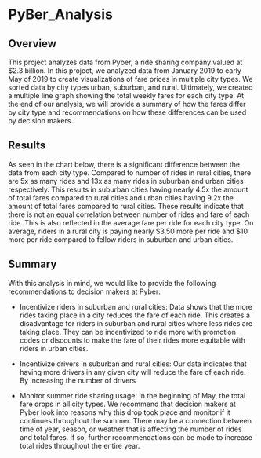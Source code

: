# PyBer_Analysis

## Overview
This project analyzes data from Pyber, a ride sharing company valued at $2.3 billion. In this project, we analyzed data from January 2019 to early May of 2019 to create visualizations of fare prices in multiple city types. We sorted data by city types urban, suburban, and rural. Ultimately, we created a multiple line graph showing the total weekly fares for each city type. At the end of our analysis, we will provide a summary of how the fares differ by city type and recommendations on how these differences can be used by decision makers. 

## Results
As seen in the chart below, there is a significant difference between the data from each city type. Compared to number of rides in rural cities, there are 5x as many rides and 13x as many rides in suburban and urban cities respectively. This results in suburban cities having nearly 4.5x the amount of total fares compared to rural cities and urban cities having 9.2x the amount of total fares compared to rural cities. These results indicate that there is not an equal correlation between number of rides and fare of each ride. This is also reflected in the average fare per ride for each city type. On average, riders in a rural city is paying nearly $3.50 more per ride and $10 more per ride compared to fellow riders in suburban and urban cities. 

## Summary
With this analysis in mind, we would like to provide the following recommendations to decision makers at Pyber:

- Incentivize riders in suburban and rural cities: Data shows that the more rides taking place in a city reduces the fare of each ride. This creates a disadvantage for riders in suburban and rural cities where less rides are taking place. They can be incentivized to ride more with promotion codes or discounts to make the fare of their rides more equitable with riders in urban cities. 

- Incentivize drivers in suburban and rural cities: Our data indicates that having more drivers in any given city will reduce the fare of each ride. By increasing the number of drivers

- Monitor summer ride sharing usage: In the beginning of May, the total fare drops in all city types. We recommend that decision makers at Pyber look into reasons why this drop took place and monitor if it continues throughout the summer. There may be a connection between time of year, season, or weather that is affecting the number of rides and total fares. If so, further recommendations can be made to increase total rides throughout the entire year. 
